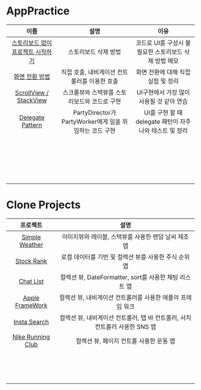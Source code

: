# AppPractice

|이름|설명|이유|
|:-:|:-:|:-:|
| [스토리보드 없이 프로젝트 시작하기](https://github.com/KayAhn0126/AppPractice/blob/main/HowToRemoveStoryboard.md) | 스토리보드 삭제 방법| 코드로 UI를 구성시 불필요한 스토리보드 삭제 방법 메모 |
| [화면 전환 방법](https://github.com/KayAhn0126/AppPractice/tree/main/ScreenTransition) | 직접 호출, 내비게이션 컨트롤러를 이용한 호출 | 화면 전환에 대해 직접 실험 및 정리 |
| [ScrollView / StackView](https://github.com/KayAhn0126/AppPractice/tree/main/StackViewAndScrollView) | 스크롤뷰와 스택뷰를 스토리보드와 코드로 구현 | UI구현에서 가장 많이 사용될 것 같아 연습 |
| [Delegate Pattern](https://github.com/KayAhn0126/AppPractice/tree/main/DelegatePattern) | PartyDirector가 PartyWorker에게 일을 위임하는 코드 구현 | UI를 구현 할 때 delegate 패턴이 자주 나와 테스트 및 정리 |
| | | |
| | | |
| | | |
| | | |
| | | |
| | | |
| | | |
| | | |
| | | |
| | | |
| | | |
| | | |
| | | |
| | | |
| | | |
| | | |
| | | |
| | | |
| | | |
| | | |
| | | |

# Clone Projects


| 프로젝트 | 설명 |
|:-:|:-:|
| [Simple Weather](https://github.com/KayAhn0126/SimpleWeather)| 이미지뷰와 레이블, 스택뷰를 사용한 랜덤 날씨 제조 앱 |
| [Stock Rank](https://github.com/KayAhn0126/StockRank)| 로컬 데이터를 기반 및 컬렉션 뷰를 사용한 주식 순위 앱 |
| [Chat List](https://github.com/KayAhn0126/ChatList)| 컬렉션 뷰, DateFormatter, sort를 사용한 채팅 리스트 앱 |
| [Apple FrameWork](https://github.com/KayAhn0126/AppleFramework)| 컬렉션 뷰, 내비게이션 컨트롤러를 사용한 애플의 프레임 워크 |
| [Insta Search](https://github.com/KayAhn0126/InstaSearch)| 컬렉션 뷰, 내비게이션 컨트롤러, 탭 바 컨트롤러, 서치 컨트롤러 사용한 SNS 앱 |
| [Nike Running Club](https://github.com/KayAhn0126/NRC)| 컬렉션 뷰, 페이지 컨트롤 사용한 운동 앱|
| | |
| | |
| | |
| | |
| | |
| | |
| | |
| | |
| | |
| | |
| | |
| | |
| | |
| | |
| | |

